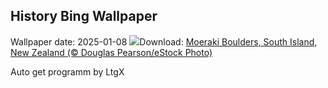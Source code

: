 ## History Bing Wallpaper
Wallpaper date: 2025-01-08
![](https://www.bing.com/th?id=OHR.BouldersNZ_EN-GB9218282319_UHD.jpg&w=1000)Download: [Moeraki Boulders, South Island, New Zealand (© Douglas Pearson/eStock Photo)](https://www.bing.com/th?id=OHR.BouldersNZ_EN-GB9218282319_UHD.jpg)

Auto get programm by LtgX
